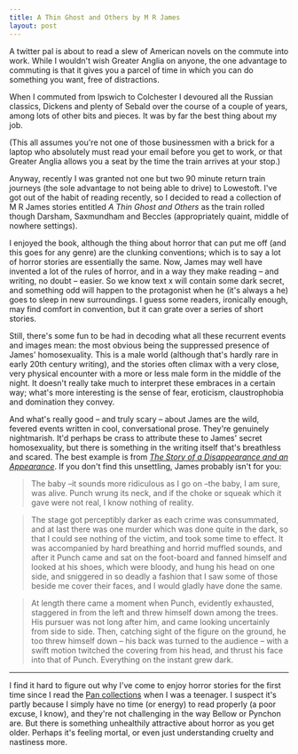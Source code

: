 ```yaml
---
title: A Thin Ghost and Others by M R James
layout: post
---
```


A twitter pal is about to read a slew of American novels on the commute into work. While I wouldn't wish Greater Anglia on anyone, the one advantage to commuting is that it gives you a parcel of time in which you can do something you want, free of distractions.

When I commuted from Ipswich to Colchester I devoured all the Russian classics, Dickens and plenty of Sebald over the course of a couple of years, among lots of other bits and pieces. It was by far the best thing about my job.

(This all assumes you're not one of those businessmen with a brick for a laptop who absolutely must read your email before you get to work, or that Greater Anglia allows you a seat by the time the train arrives at your stop.)

Anyway, recently I was granted not one but two 90 minute return train journeys (the sole advantage to not being able to drive) to Lowestoft. I've got out of the habit of reading recently, so I decided to read a collection of M R James stories entitled <cite>A Thin Ghost and Others</cite> as the train rolled though Darsham, Saxmundham and Beccles (appropriately quaint, middle of nowhere settings).

I enjoyed the book, although the thing about horror that can put me off (and this goes for any genre) are the clunking conventions; which is to say a lot of horror stories are essentially the same. Now, James may well have invented a lot of the rules of horror, and in a way they make reading &#8211; and writing, no doubt &#8211; easier. So we know text x will contain some dark secret, and something odd will happen to the protagonist when he (it's always a he) goes to sleep in new surroundings. I guess some readers, ironically enough, may find comfort in convention, but it can grate over a series of short stories.

Still, there's some fun to be had in decoding what all these recurrent events and images mean: the most obvious being the suppressed presence of James' homosexuality. This is a male world (although that's hardly rare in early 20th century writing), and the stories often climax with a very close, very physical encounter with a more or less male form in the middle of the night. It doesn't really take much to interpret these embraces in a certain way; what's more interesting is the sense of fear, eroticism, claustrophobia and domination they convey.

And what's really good &#8211; and truly scary &#8211; about James are the wild, fevered events written in cool, conversational prose. They're genuinely nightmarish. It'd perhaps be crass to attribute these to James' secret homosexuality, but there is something in the writing itself that's breathless and scared. The best example is from <cite><a href="http://en.wikisource.org/wiki/The_Story_of_a_Disappearance_and_an_Appearance">The Story of a Disappearance and an Appearance</a></cite>. If you don't find this unsettling, James probably isn't for you:

> The baby &#8211;it sounds more ridiculous as I go on &#8211;the baby, I am sure, was alive. Punch wrung its neck, and if the choke or squeak which it gave were not real, I know nothing of reality.

> The stage got perceptibly darker as each crime was consummated, and at last there was one murder which was done quite in the dark, so that I could see nothing of the victim, and took some time to effect. It was accompanied by hard breathing and horrid muffled sounds, and after it Punch came and sat on the foot-board and fanned himself and looked at his shoes, which were bloody, and hung his head on one side, and sniggered in so deadly a fashion that I saw some of those beside me cover their faces, and I would gladly have done the same.

> At length there came a moment when Punch, evidently exhausted, staggered in from the left and threw himself down among the trees. His pursuer was not long after him, and came looking uncertainly from side to side. Then, catching sight of the figure on the ground, he too threw himself down &#8211; his back was turned to the audience &#8211; with a swift motion twitched the covering from his head, and thrust his face into that of Punch. Everything on the instant grew dark.

<hr>

I find it hard to figure out why I've come to enjoy horror stories for the first time since I read the <a href="http://en.wikipedia.org/wiki/Pan_Book_of_Horror_Stories">Pan collections</a> when I was a teenager. I suspect it's partly because I simply have no time (or energy) to read properly (a poor excuse, I know), and they're not challenging in the way Bellow or Pynchon are. But there is something unhealthily attractive about horror as you get older. Perhaps it's feeling mortal, or even just understanding cruelty and nastiness more.